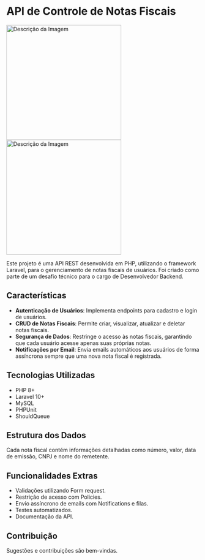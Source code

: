 # API de Controle de Notas Fiscais
<img src="https://i.ibb.co/M8qqP0f/Teste.png" width="300" alt="Descrição da Imagem">
<img src="https://i.ibb.co/zhnckYf/teste2.png" width="300" alt="Descrição da Imagem">

Este projeto é uma API REST desenvolvida em PHP, utilizando o framework Laravel, para o gerenciamento de notas fiscais de usuários. Foi criado como parte de um desafio técnico para o cargo de Desenvolvedor Backend.

## Características

- **Autenticação de Usuários**: Implementa endpoints para cadastro e login de usuários.
- **CRUD de Notas Fiscais**: Permite criar, visualizar, atualizar e deletar notas fiscais.
- **Segurança de Dados**: Restringe o acesso às notas fiscais, garantindo que cada usuário acesse apenas suas próprias notas.
- **Notificações por Email**: Envia emails automáticos aos usuários de forma assíncrona sempre que uma nova nota fiscal é registrada.

## Tecnologias Utilizadas

- PHP 8+
- Laravel 10+
- MySQL
- PHPUnit
- ShouldQueue

## Estrutura dos Dados

Cada nota fiscal contém informações detalhadas como número, valor, data de emissão, CNPJ e nome do remetente.

## Funcionalidades Extras

- Validações utilizando Form request.
- Restrição de acesso com Policies.
- Envio assíncrono de emails com Notifications e filas.
- Testes automatizados.
- Documentação da API.

## Contribuição

Sugestões e contribuições são bem-vindas.
